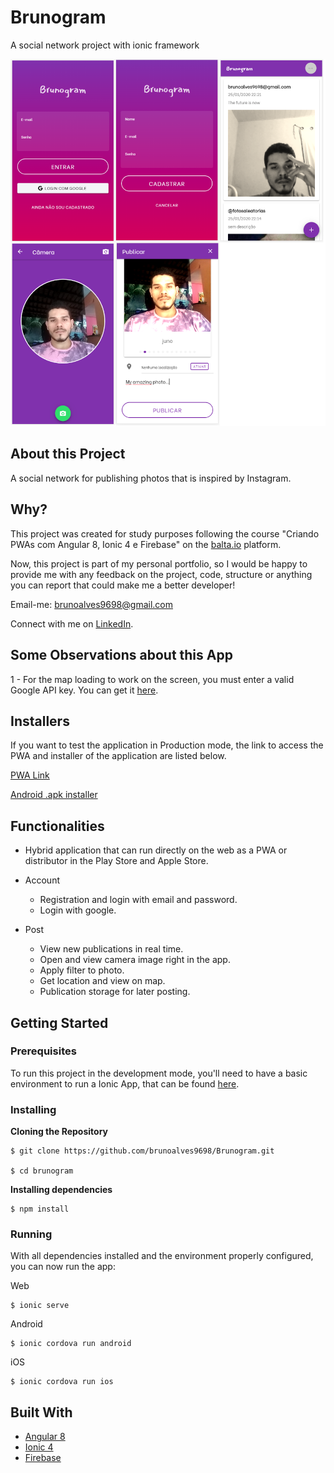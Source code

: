 # Brunogram

A social network project with ionic framework

![App Screenshots](https://github.com/brunoalves9698/Brunogram/blob/master/full-app.png)

## About this Project

A social network for publishing photos that is inspired by Instagram.

## Why?

This project was created for study purposes following the course "Criando PWAs com Angular 8, Ionic 4 e Firebase" on the [balta.io](https://balta.io/cursos/criando-pwas-com-angular-ionic-e-firebase) platform.

Now, this project is part of my personal portfolio, so I would be happy to provide me with any feedback on the project, code, structure or anything you can report that could make me a better developer!

Email-me: brunoalves9698@gmail.com

Connect with me on [LinkedIn](https://www.linkedin.com/in/bruno-alves-de-souza-44a934196/).

## Some Observations about this App

1 - For the map loading to work on the screen, you must enter a valid Google API key. You can get it [here](https://developers.google.com/maps/documentation/javascript/get-api-key?hl=en#key).

## Installers

If you want to test the application in Production mode, the link to access the PWA and installer of the application are listed below.

[PWA Link](https://brunogram-58bd1.firebaseapp.com/home)

[Android .apk installer](https://drive.google.com/file/d/1PI2nBBpl2UY6TNluiOeL78gt_-2BLuXK/view)

## Functionalities

- Hybrid application that can run directly on the web as a PWA or distributor in the Play Store and Apple Store.

- Account
  - Registration and login with email and password.
  - Login with google.

- Post
  - View new publications in real time.
  - Open and view camera image right in the app.
  - Apply filter to photo.
  - Get location and view on map.
  - Publication storage for later posting.
  
## Getting Started

### Prerequisites

To run this project in the development mode, you'll need to have a basic environment to run a Ionic App, that can be found [here](https://ionicframework.com/docs/installation/cli).

### Installing

**Cloning the Repository**

```
$ git clone https://github.com/brunoalves9698/Brunogram.git

$ cd brunogram
```

**Installing dependencies**

```
$ npm install
```

### Running

With all dependencies installed and the environment properly configured, you can now run the app:

Web

```
$ ionic serve
```

Android

```
$ ionic cordova run android
```

iOS

```
$ ionic cordova run ios
```

## Built With

- [Angular 8](https://facebook.github.io/react-native/)
- [Ionic 4](https://angular.io/)
- [Firebase](https://firebase.google.com/?hl=pt-br)



